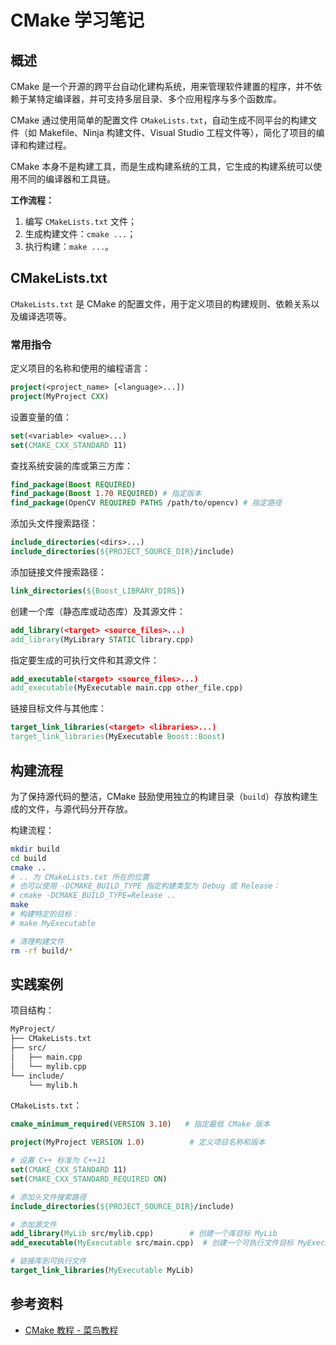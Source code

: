 # CMake 学习笔记

## 概述

CMake 是一个开源的跨平台自动化建构系统，用来管理软件建置的程序，并不依赖于某特定编译器，并可支持多层目录、多个应用程序与多个函数库。

CMake 通过使用简单的配置文件 `CMakeLists.txt`，自动生成不同平台的构建文件（如 Makefile、Ninja 构建文件、Visual Studio 工程文件等），简化了项目的编译和构建过程。

CMake 本身不是构建工具，而是生成构建系统的工具，它生成的构建系统可以使用不同的编译器和工具链。

**工作流程：**

1. 编写 `CMakeLists.txt` 文件；
2. 生成构建文件：`cmake ...`；
3. 执行构建：`make ...`。

## CMakeLists.txt

`CMakeLists.txt` 是 CMake 的配置文件，用于定义项目的构建规则、依赖关系以及编译选项等。

### 常用指令

定义项目的名称和使用的编程语言：

```cmake
project(<project_name> [<language>...])
project(MyProject CXX)
```

设置变量的值：

```cmake
set(<variable> <value>...)
set(CMAKE_CXX_STANDARD 11)
```

查找系统安装的库或第三方库：

```cmake
find_package(Boost REQUIRED)
find_package(Boost 1.70 REQUIRED) # 指定版本
find_package(OpenCV REQUIRED PATHS /path/to/opencv) # 指定路径
```

添加头文件搜索路径：

```cmake
include_directories(<dirs>...)
include_directories(${PROJECT_SOURCE_DIR}/include)
```

添加链接文件搜索路径：

```cmake
link_directories(${Boost_LIBRARY_DIRS})
```

创建一个库（静态库或动态库）及其源文件：

```cmake
add_library(<target> <source_files>...)
add_library(MyLibrary STATIC library.cpp)
```

指定要生成的可执行文件和其源文件：

```cmake
add_executable(<target> <source_files>...)
add_executable(MyExecutable main.cpp other_file.cpp)
```

链接目标文件与其他库：

```cmake
target_link_libraries(<target> <libraries>...)
target_link_libraries(MyExecutable Boost::Boost)
```

## 构建流程

为了保持源代码的整洁，CMake 鼓励使用独立的构建目录（`build`）存放构建生成的文件，与源代码分开存放。

构建流程：

```bash
mkdir build
cd build
cmake ..
# .. 为 CMakeLists.txt 所在的位置
# 也可以使用 -DCMAKE_BUILD_TYPE 指定构建类型为 Debug 或 Release：
# cmake -DCMAKE_BUILD_TYPE=Release ..
make
# 构建特定的目标：
# make MyExecutable

# 清理构建文件
rm -rf build/*
```

## 实践案例

项目结构：

```bash
MyProject/
├── CMakeLists.txt
├── src/
│   ├── main.cpp
│   └── mylib.cpp
└── include/
    └── mylib.h
```

`CMakeLists.txt`：

```cmake
cmake_minimum_required(VERSION 3.10)   # 指定最低 CMake 版本

project(MyProject VERSION 1.0)          # 定义项目名称和版本

# 设置 C++ 标准为 C++11
set(CMAKE_CXX_STANDARD 11)
set(CMAKE_CXX_STANDARD_REQUIRED ON)

# 添加头文件搜索路径
include_directories(${PROJECT_SOURCE_DIR}/include)

# 添加源文件
add_library(MyLib src/mylib.cpp)        # 创建一个库目标 MyLib
add_executable(MyExecutable src/main.cpp)  # 创建一个可执行文件目标 MyExecutable

# 链接库到可执行文件
target_link_libraries(MyExecutable MyLib)
```

## 参考资料

- [<u>CMake 教程 - 菜鸟教程</u>](https://www.runoob.com/cmake/cmake-tutorial.html)
